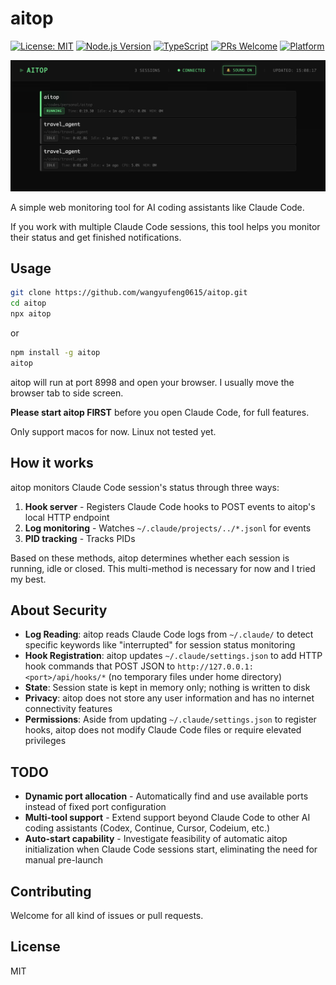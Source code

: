 # aitop

<!-- [![npm version](https://img.shields.io/npm/v/aitop.svg)](https://www.npmjs.com/package/aitop) -->
[![License: MIT](https://img.shields.io/badge/License-MIT-yellow.svg)](https://opensource.org/licenses/MIT)
[![Node.js Version](https://img.shields.io/node/v/aitop.svg)](https://nodejs.org)
[![TypeScript](https://img.shields.io/badge/TypeScript-5.3-blue.svg)](https://www.typescriptlang.org/)
[![PRs Welcome](https://img.shields.io/badge/PRs-welcome-brightgreen.svg)](https://github.com/wangyufeng0615/aitop/pulls)
[![Platform](https://img.shields.io/badge/platform-macOS%20%7C%20Linux-lightgrey.svg)](https://github.com/wangyufeng0615/aitop)

![aitop demo](docs/images/demo.png)

A simple web monitoring tool for AI coding assistants like Claude Code.

If you work with multiple Claude Code sessions, this tool helps you monitor their status and get finished notifications.

## Usage

```bash
git clone https://github.com/wangyufeng0615/aitop.git
cd aitop
npx aitop
```

or 
```bash
npm install -g aitop
aitop
```


aitop will run at port 8998 and open your browser. I usually move the browser tab to side screen.

**Please start aitop FIRST** before you open Claude Code, for full features.

Only support macos for now. Linux not tested yet.

## How it works

aitop monitors Claude Code session's status through three ways:

1. **Hook server** - Registers Claude Code hooks to POST events to aitop's local HTTP endpoint
2. **Log monitoring** - Watches `~/.claude/projects/../*.jsonl` for events
3. **PID tracking** - Tracks PIDs

Based on these methods, aitop determines whether each session is running, idle or closed. This multi-method is necessary for now and I tried my best.

## About Security

- **Log Reading**: aitop reads Claude Code logs from `~/.claude/` to detect specific keywords like "interrupted" for session status monitoring
- **Hook Registration**: aitop updates `~/.claude/settings.json` to add HTTP hook commands that POST JSON to `http://127.0.0.1:<port>/api/hooks/*` (no temporary files under home directory)
- **State**: Session state is kept in memory only; nothing is written to disk
- **Privacy**: aitop does not store any user information and has no internet connectivity features
- **Permissions**: Aside from updating `~/.claude/settings.json` to register hooks, aitop does not modify Claude Code files or require elevated privileges

## TODO

- **Dynamic port allocation** - Automatically find and use available ports instead of fixed port configuration
- **Multi-tool support** - Extend support beyond Claude Code to other AI coding assistants (Codex, Continue, Cursor, Codeium, etc.)
- **Auto-start capability** - Investigate feasibility of automatic aitop initialization when Claude Code sessions start, eliminating the need for manual pre-launch

## Contributing

Welcome for all kind of issues or pull requests.

## License

MIT

